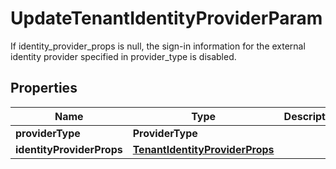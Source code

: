 

# UpdateTenantIdentityProviderParam

If identity_provider_props is null, the sign-in information for the external identity provider specified in provider_type is disabled. 

## Properties

| Name | Type | Description | Notes |
|------------ | ------------- | ------------- | -------------|
|**providerType** | **ProviderType** |  |  |
|**identityProviderProps** | [**TenantIdentityProviderProps**](TenantIdentityProviderProps.md) |  |  [optional] |



